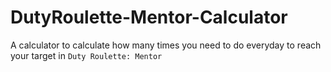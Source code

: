# DutyRoulette-Mentor-Calculator
A calculator to calculate how many times you need to do everyday to reach your target in `Duty Roulette: Mentor`
